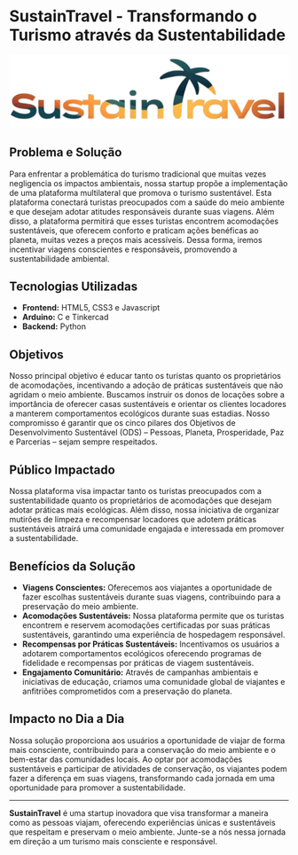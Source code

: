# SustainTravel - Transformando o Turismo através da Sustentabilidade

<img src="https://github.com/murilloliveiraz/GlobalSolution/blob/main/FrontendAndWebDev/assets/images/Logo.png" alt="Logo">

## Problema e Solução
Para enfrentar a problemática do turismo tradicional que muitas vezes negligencia os impactos ambientais, nossa startup propõe a implementação de uma plataforma multilateral que promova o turismo sustentável. Esta plataforma conectará turistas preocupados com a saúde do meio ambiente e que desejam adotar atitudes responsáveis durante suas viagens. Além disso, a plataforma permitirá que esses turistas encontrem acomodações sustentáveis, que oferecem conforto e praticam ações benéficas ao planeta, muitas vezes a preços mais acessíveis. Dessa forma, iremos incentivar viagens conscientes e responsáveis, promovendo a sustentabilidade ambiental.

## Tecnologias Utilizadas

- **Frontend:** HTML5, CSS3 e Javascript
- **Arduino:** C e Tinkercad
- **Backend:** Python

## Objetivos
Nosso principal objetivo é educar tanto os turistas quanto os proprietários de acomodações, incentivando a adoção de práticas sustentáveis que não agridam o meio ambiente. Buscamos instruir os donos de locações sobre a importância de oferecer casas sustentáveis e orientar os clientes locadores a manterem comportamentos ecológicos durante suas estadias. Nosso compromisso é garantir que os cinco pilares dos Objetivos de Desenvolvimento Sustentável (ODS) – Pessoas, Planeta, Prosperidade, Paz e Parcerias – sejam sempre respeitados.

## Público Impactado
Nossa plataforma visa impactar tanto os turistas preocupados com a sustentabilidade quanto os proprietários de acomodações que desejam adotar práticas mais ecológicas. Além disso, nossa iniciativa de organizar mutirões de limpeza e recompensar locadores que adotem práticas sustentáveis atrairá uma comunidade engajada e interessada em promover a sustentabilidade.

## Benefícios da Solução
- **Viagens Conscientes:** Oferecemos aos viajantes a oportunidade de fazer escolhas sustentáveis durante suas viagens, contribuindo para a preservação do meio ambiente.
- **Acomodações Sustentáveis:** Nossa plataforma permite que os turistas encontrem e reservem acomodações certificadas por suas práticas sustentáveis, garantindo uma experiência de hospedagem responsável.
- **Recompensas por Práticas Sustentáveis:** Incentivamos os usuários a adotarem comportamentos ecológicos oferecendo programas de fidelidade e recompensas por práticas de viagem sustentáveis.
- **Engajamento Comunitário:** Através de campanhas ambientais e iniciativas de educação, criamos uma comunidade global de viajantes e anfitriões comprometidos com a preservação do planeta.

## Impacto no Dia a Dia
Nossa solução proporciona aos usuários a oportunidade de viajar de forma mais consciente, contribuindo para a conservação do meio ambiente e o bem-estar das comunidades locais. Ao optar por acomodações sustentáveis e participar de atividades de conservação, os viajantes podem fazer a diferença em suas viagens, transformando cada jornada em uma oportunidade para promover a sustentabilidade.

---

**SustainTravel** é uma startup inovadora que visa transformar a maneira como as pessoas viajam, oferecendo experiências únicas e sustentáveis que respeitam e preservam o meio ambiente. Junte-se a nós nessa jornada em direção a um turismo mais consciente e responsável.
